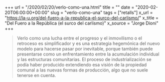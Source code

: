 +++
url = "/2020/02/20/verlo-como-una.html"
title = ""
date = "2020-02-20T06:00:00+00:00"
slug = "verlo-como-una"
tags = ["retalls"]
x_url = "https://la-u.org/del-fuero-a-la-republica-el-surco-del-carlismo/"
x_title = "Del Fuero a la República (el surco del carlismo)"
x_source = "Jorge Dioni"
+++


> Verlo como una lucha entre el progreso y el inmovilismo o el retroceso es simplificador y es una estrategia hegemónica del nuevo modelo para hacerse pasar por inevitable, porque también puede presentarse como un enfrentamiento entre la acumulación individual y las estructuras comunitarias. El proceso de industrialización se podía haber producido extendiendo esa visión de la propiedad comunal a las nuevas formas de producción, algo que no suele tenerse en cuenta.

